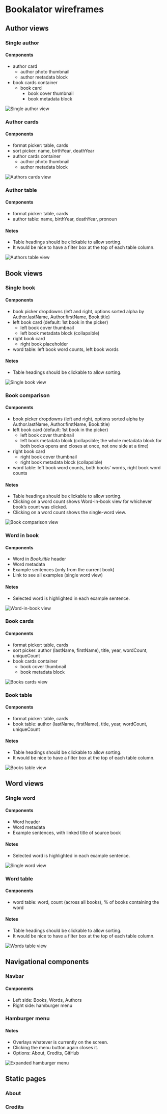 # Bookalator wireframes

## Author views

### Single author

#### Components

* author card
    * author photo thumbnail
    * author metadata block
* book cards container
    * book card
        * book cover thumbnail
        * book metadata block

![Single author view](Authors-single.png)

### Author cards

#### Components

* format picker: table, cards
* sort picker: name, birthYear, deathYear
* author cards container
    * author photo thumbnail
    * author metadata block

![Authors cards view](Authors-all-thumbnails.png)

### Author table

#### Components

* format picker: table, cards
* author table: name, birthYear, deathYear, pronoun

#### Notes

* Table headings should be clickable to allow sorting.
* It would be nice to have a filter box at the top of each table column.

![Authors table view](Authors-all-compact.png)

## Book views

### Single book

#### Components

* book picker dropdowns (left and right, options sorted alpha by Author.lastName, Author.firstName, Book.title)
* left book card (default: 1st book in the picker)
    * left book cover thumbnail
    * left book metadata block (collapsible)
* right book card
    * right book placeholder
* word table: left book word counts, left book words

#### Notes

* Table headings should be clickable to allow sorting.

![Single book view](Books-single-home.png)

### Book comparison

#### Components

* book picker dropdowns (left and right, options sorted alpha by Author.lastName, Author.firstName, Book.title)
* left book card (default: 1st book in the picker)
    * left book cover thumbnail
    * left book metadata block (collapsible; the whole metadata block for both books opens and closes at once, not one side at a time)
* right book card
    * right book cover thumbnail
    * right book metadata block (collapsible)
* word table: left book word counts, both books’ words, right book word counts

#### Notes

* Table headings should be clickable to allow sorting.
* Clicking on a word count shows Word-in-book view for whichever book’s count was clicked.
* Clicking on a word count shows the single-word view.

![Book comparison view](Books-compare.png)

### Word in book

#### Components

* Word in _Book.title_ header
* Word metadata
* Example sentences (only from the current book)
* Link to see all examples (single word view)

#### Notes

* Selected word is highlighted in each example sentence.

![Word-in-book view](Words-single-book.png)

### Book cards

#### Components

* format picker: table, cards
* sort picker: author (lastName, firstName), title, year, wordCount, uniqueCount
* book cards container
    * book cover thumbnail
    * book metadata block

![Books cards view](Books-all-thumbnails.png)

### Book table

#### Components

* format picker: table, cards
* book table: author (lastName, firstName), title, year, wordCount, uniqueCount

#### Notes

* Table headings should be clickable to allow sorting.
* It would be nice to have a filter box at the top of each table column.

![Books table view](Books-all-compact.png)

## Word views

### Single word

#### Components

* Word header
* Word metadata
* Example sentences, with linked title of source book

#### Notes

* Selected word is highlighted in each example sentence.

![Single word view](Words-single.png)

### Word table

#### Components

* word table: word, count (across all books), % of books containing the word

#### Notes

* Table headings should be clickable to allow sorting.
* It would be nice to have a filter box at the top of each table column.

![Words table view](Words-all.png)

## Navigational components

### Navbar

#### Components

* Left side: Books, Words, Authors
* Right side: hamburger menu

### Hamburger menu

#### Notes

* Overlays whatever is currently on the screen.
* Clicking the menu button again closes it.
* Options: About, Credits, GitHub

![Expanded hamburger menu](Menu-expanded.png)

## Static pages

### About

### Credits

